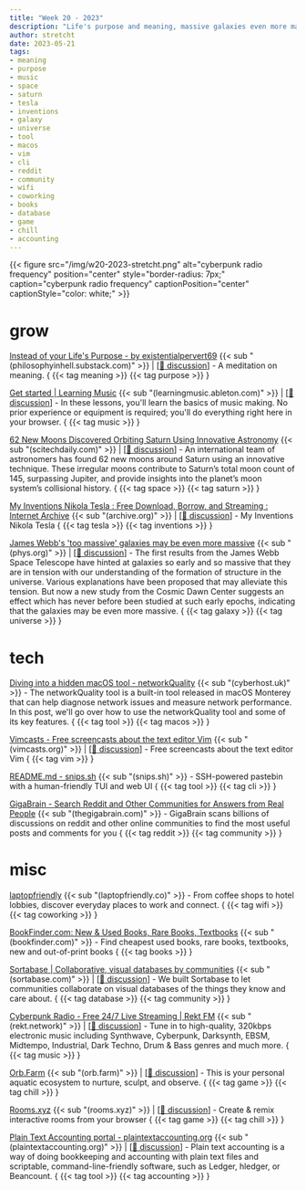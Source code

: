 ```yaml
---
title: "Week 20 - 2023"
description: "Life's purpose and meaning, massive galaxies even more massive, laptop-friendly coworking spaces, gigabrain community answers, chill orb farm game and more ..."
author: stretcht
date: 2023-05-21
tags:
- meaning
- purpose
- music
- space
- saturn
- tesla
- inventions
- galaxy
- universe
- tool
- macos
- vim
- cli
- reddit
- community
- wifi
- coworking
- books
- database
- game
- chill
- accounting
---
```


{{< figure src="/img/w20-2023-stretcht.png" alt="cyberpunk radio frequency" position="center" style="border-radius: 7px;" caption="cyberpunk radio frequency" captionPosition="center" captionStyle="color: white;" >}}

# grow

[Instead of your Life's Purpose - by existentialpervert69](https://philosophyinhell.substack.com/p/instead-of-your-lifes-purpose) {{< sub "(philosophyinhell.substack.com)" >}} | [[:speech_balloon: discussion](https://news.ycombinator.com/item?id=35934364)] - A meditation on meaning. { {{< tag meaning >}} {{< tag purpose >}} }

[ Get started | Learning Music](https://learningmusic.ableton.com/) {{< sub "(learningmusic.ableton.com)" >}} | [[:speech_balloon: discussion](https://news.ycombinator.com/item?id=35935796)] - In these lessons, you'll learn the basics of music making. No prior experience or equipment is required; you'll do everything right here in your browser. { {{< tag music >}} }

[62 New Moons Discovered Orbiting Saturn Using Innovative Astronomy](https://scitechdaily.com/62-new-moons-discovered-orbiting-saturn-using-innovative-astronomy/) {{< sub "(scitechdaily.com)" >}} | [[:speech_balloon: discussion](https://news.ycombinator.com/item?id=35967417)] - An international team of astronomers has found 62 new moons around Saturn using an innovative technique. These irregular moons contribute to Saturn’s total moon count of 145, surpassing Jupiter, and provide insights into the planet’s moon system’s collisional history. { {{< tag space >}} {{< tag saturn >}} }

[My Inventions Nikola Tesla : Free Download, Borrow, and Streaming : Internet Archive](https://archive.org/details/MyInventionsNikolaTesla/mode/2up) {{< sub "(archive.org)" >}} | [[:speech_balloon: discussion](https://news.ycombinator.com/item?id=35992553)] - My Inventions Nikola Tesla { {{< tag tesla >}} {{< tag inventions >}} }

[James Webb's 'too massive' galaxies may be even more massive](https://phys.org/news/2023-05-james-webb-massive-galaxies.html) {{< sub "(phys.org)" >}} | [[:speech_balloon: discussion](https://news.ycombinator.com/item?id=35991654)] - The first results from the James Webb Space Telescope have hinted at galaxies so early and so massive that they are in tension with our understanding of the formation of structure in the universe. Various explanations have been proposed that may alleviate this tension. But now a new study from the Cosmic Dawn Center suggests an effect which has never before been studied at such early epochs, indicating that the galaxies may be even more massive. { {{< tag galaxy >}} {{< tag universe >}} }

# tech

[Diving into a hidden macOS tool - networkQuality](https://cyberhost.uk/the-hidden-macos-speedtest-tool-networkquality/) {{< sub "(cyberhost.uk)" >}} - The networkQuality tool is a built-in tool released in macOS Monterey that can help diagnose network issues and measure network performance. In this post, we'll go over how to use the networkQuality tool and some of its key features. { {{< tag tool >}} {{< tag macos >}} }

[Vimcasts - Free screencasts about the text editor Vim](http://vimcasts.org/) {{< sub "(vimcasts.org)" >}} | [[:speech_balloon: discussion](https://news.ycombinator.com/item?id=35928141)] - Free screencasts about the text editor Vim { {{< tag vim >}} }

[README.md - snips.sh](https://snips.sh/) {{< sub "(snips.sh)" >}} - SSH-powered pastebin with a human-friendly TUI and web UI { {{< tag tool >}} {{< tag cli >}} }

[GigaBrain - Search Reddit and Other Communities for Answers from Real People](https://thegigabrain.com/) {{< sub "(thegigabrain.com)" >}} - GigaBrain scans billions of discussions on reddit and other online communities to find the most useful posts and comments for you { {{< tag reddit >}} {{< tag community >}} }

# misc

[laptopfriendly](https://laptopfriendly.co/) {{< sub "(laptopfriendly.co)" >}} - From coffee shops to hotel lobbies, discover everyday places to work and connect. { {{< tag wifi >}} {{< tag coworking >}} }

[BookFinder.com: New & Used Books, Rare Books, Textbooks](https://www.bookfinder.com/) {{< sub "(bookfinder.com)" >}} - Find cheapest used books, rare books, textbooks, new and out-of-print books { {{< tag books >}} }

[Sortabase | Collaborative, visual databases by communities](https://www.sortabase.com/) {{< sub "(sortabase.com)" >}} | [[:speech_balloon: discussion](https://news.ycombinator.com/item?id=35951126)] - We built Sortabase to let communities collaborate on visual databases of the things they know and care about. { {{< tag database >}} {{< tag community >}} }

[Cyberpunk Radio - Free 24/7 Live Streaming | Rekt FM](https://rekt.network/) {{< sub "(rekt.network)" >}} | [[:speech_balloon: discussion](https://news.ycombinator.com/item?id=35971329)] - Tune in to high-quality, 320kbps electronic music including Synthwave, Cyberpunk, Darksynth, EBSM, Midtempo, Industrial, Dark Techno, Drum & Bass genres and much more. { {{< tag music >}} }

[Orb.Farm](https://orb.farm/) {{< sub "(orb.farm)" >}} | [[:speech_balloon: discussion](https://news.ycombinator.com/item?id=35999835)] - This is your personal aquatic ecosystem to nurture, sculpt, and observe. { {{< tag game >}} {{< tag chill >}} }

[Rooms.xyz](https://rooms.xyz/) {{< sub "(rooms.xyz)" >}} | [[:speech_balloon: discussion](https://news.ycombinator.com/item?id=36009430)] - Create & remix interactive rooms from your browser { {{< tag game >}} {{< tag chill >}} }

[Plain Text Accounting portal - plaintextaccounting.org](https://plaintextaccounting.org/) {{< sub "(plaintextaccounting.org)" >}} | [[:speech_balloon: discussion](https://news.ycombinator.com/item?id=36022005)] - Plain text accounting is a way of doing bookkeeping and accounting with plain text files and scriptable, command-line-friendly software, such as Ledger, hledger, or Beancount. { {{< tag tool >}} {{< tag accounting >}} }

